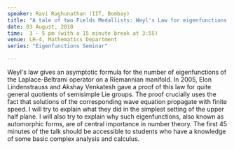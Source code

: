 ```yaml
---
speaker: Ravi Raghunathan (IIT, Bombay)
title: "A tale of two Fields Medallists: Weyl's Law for eigenfunctions of the hyperbolic Laplacian on noncompact quotients"
date: 03 August, 2018
time:  3 – 5 pm (with a 15 minute break at 3:55)
venue: LH-4, Mathematics Department
series: "Eigenfunctions Seminar"

---
```


Weyl's law gives an asymptotic formula for the number of eigenfunctions of the Laplace-Beltrami operator on a Riemannian manifold. In 2005, Elon Lindenstrauss and Akshay Venkatesh gave a proof of this law for quite general quotients of semisimple Lie groups. The proof crucially uses the fact that solutions of the corresponding wave equation propagate with finite speed. I will try to explain what they did in the simplest setting of the upper half plane. I will also try to explain why such eigenfunctions, also known as automorphic forms, are of central importance in number theory. The first 45 minutes of the talk should be accessible to students who have a knowledge of some basic complex analysis and calculus.
